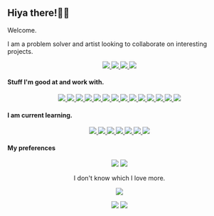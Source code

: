 ## Hiya there!✌🏻 

Welcome.

I am a problem solver and artist looking to collaborate on interesting projects.

<div align='center'>
  <a href='https://ramprakash.blog' target='_blank' rel='noopener' rel='noreferrer'>
    <img src='https://img.shields.io/static/v1?label=Website&message=ramprakash.blog&color=blue&style=flat-square&logo=Chrome%20browser' />
  </a>
  <a href='https://linkedin.com/ramprakash' target='_blank' rel='noopener' rel='noreferrer'>
    <img src='https://img.shields.io/static/v1?label=LinkedIn&message=ramprakash&color=blue&style=flat-square&logo=linkedin' />
  </a>
  <a href='https://hackerrank.com/thedoodler' target='_blank' rel='noopener' rel='noreferrer'>
    <img src='https://img.shields.io/static/v1?label=Hackerrank&message=thedoodler&color=green&style=flat-square&logo=hackerrank' />
  </a>
  <a href='https://instagram.com/ram._.prakash' target='_blank' rel='noopener' rel='noreferrer'>
    <img src='https://img.shields.io/static/v1?label=Instagram&message=thedoodler&color=ff69b4&style=flat-square&logo=instagram' />
  </a>

</div>

#### Stuff I'm good at and work with.
<div align='center'>
  <a href='https://www.python.org/' target='_blank' rel='noopener' rel='noreferrer'>
    <img src='https://img.shields.io/static/v1?label=&message=python&style=flat-square&logo=python&logoColor=white&color=3776ab' />
  </a>
  <a href='https://git-scm.com' target='_blank' rel='noopener' rel='noreferrer'>
    <ima src='https://img.shields.io/static/v1?label=&message=git&style=flat-square&logo=git&logoColor=white&color=f05032' />
  </a>
  <a href='https://isocpp.org/' target='_blank' rel='noopener' rel='noreferrer'>
    <img src='https://img.shields.io/static/v1?label=&message=C%2B%2B&style=flat-square&logo=c%2B%2B&color=00599c' />
  </a>
  <a href='https://www.gnu.org/software/bash/' target='_blank' rel='noopener' rel='noreferrer'>
    <img src='https://img.shields.io/static/v1?label=&message=%23%21%2Fbin%2Fbash&logoColor=white&color=grey&style=flat-square&logo=gnu-bash&color=4eaa25' />
  </a>
  <a href='https://developer.mozilla.org/en-US/docs/Web/JavaScript' target='_blank' rel='noopener' rel='noreferrer'>
    <img src='https://img.shields.io/static/v1?label=&message=javascript&style=flat-square&logo=javascript&logoColor=f7df1e&color=grey' />
  </a>
  <a href='https://www.djangoproject.com/' target='_blank' rel='noopener' rel='noreferrer'>
    <img src='https://img.shields.io/static/v1?label=&message=Django&style=flat-square&logo=django&color=darkgreen&logoColor=white' />
  </a>
  <a href='https://aws.com/' target='_blank' rel='noopener' rel='noreferrer'>
    <img src='https://img.shields.io/static/v1?label=&message=AWS&style=flat-square&logo=amazon&color=lightorange' />
  </a>
  <a href='https://docs.microsoft.com/en-us/dotnet/csharp/' target='_blank' rel='noopener' rel='noreferrer'>
    <img src='https://img.shields.io/static/v1?label=&message=C%20Sharp&style=flat-square&logo=c-sharp&color=239120' />
  </a>
  <a href='https://getbootstrap.com/' target='_blank' rel='noopener' rel='noreferrer'>
    <img src='https://img.shields.io/static/v1?label=&message=Bootstrap&color=563d7c&style=flat-square&logo=bootstrap' />
  </a>
  <a href='https://wordpress.org/' target='_blank' rel='noopener' rel='noreferrer'>
    <img src='https://img.shields.io/static/v1?label=&message=WordPress&style=flat-square&logo=wordpress&color=21759b' />
  </a>
  <a href='https://apache.org/' target='_blank' rel='noopener' rel='noreferrer'>
    <img src='https://img.shields.io/static/v1?label=&message=Apache&style=flat-square&logo=apache&color=c71a36' />
  </a>
  <a href='https://www.postman.com/' target='_blank' rel='noopener' rel='noreferrer'>
    <img src='https://img.shields.io/static/v1?label=&message=postman&style=flat-square&logo=postman&color=orange&logoColor=white' />
  </a>
  <a href='https://www.nginx.com/' target='_blank' rel='noopener' rel='noreferrer'>
    <img src='https://img.shields.io/static/v1?label=&message=Nginx&style=flat-square&logo=nginx&color=269539&logoColor=white' />
  </a>
  <a href='https://www.blender.org/' target='_blank' rel='noopener' rel='noreferrer'>
    <img src='https://img.shields.io/static/v1?label=&message=Blender&style=flat-square&logo=blender&color=f5792a&logoColor=white' />
  </a>
  <a href='https://www.krita.org/' target='_blank' rel='noopener' rel='noreferrer'>
    <img src='https://img.shields.io/static/v1?label=&message=krita&style=flat-square&logo=krita&color=fb89c8&logoColor=white' />
  </a>
</div>

#### I am current learning.

<div align='center'>
  
  <a href='https://openjdk.java.net/' target='_blank' rel='noopener' rel='noreferrer'>
    <img src='https://img.shields.io/static/v1?label=&message=Java&style=flat-square&logo=java&color=007396&logoColor=white' />
  </a>
  <a href='https://nodejs.org/' target='_blank' rel='noopener' rel='noreferrer'>
    <img src='https://img.shields.io/static/v1?label=&message=Node.js&color=339933&style=flat-square&logo=nodejs' />
  </a>
  <a href='https://www.docker.com/' target='_blank' rel='noopener' rel='noreferrer'>
    <img src='https://img.shields.io/static/v1?label=&message=Docker&style=flat-square&logo=docker&color=2496ed&logoColor=white' />
  </a>
  <a href='https://reactjs.org/' target='_blank' rel='noopener' rel='noreferrer'>
    <img src='https://img.shields.io/static/v1?label=&message=React.js&style=flat-square&logo=react&color=61dafb&logoColor=black' />
  </a>
  <a href='https://godotengine.org/' target='_blank' rel='noopener' rel='noreferrer'>
    <img src='https://img.shields.io/static/v1?label=&message=Godot%20Engine&style=flat-square&logo=godot-engine&color=478cbf&logoColor=white' />
  </a>
  <a href='https://cmake.org/' target='_blank' rel='noopener' rel='noreferrer'>
    <img src='https://img.shields.io/static/v1?label=&message=CMake&style=flat-square&logo=cmake&color=064f8c' />
  </a>
  <img src='https://img.shields.io/static/v1?label=&message=cryptography&style=flat-square&logo=hashing&color=green' />
</div>

#### My preferences
<div align='center'>

  <img src='https://img.shields.io/static/v1?label=OS&message=Linux&color=blue&style=flat-square&logo=linux' />
  <img src='https://img.shields.io/static/v1?label=Distro&message=Ubuntu&color=blue&style=flat-square&logo=ubuntu' />
  <p>I don't know which I love more.</p>
  <img src='https://img.shields.io/static/v1?label=OS&message=MacOS&color=blue&style=flat-square&logo=apple' />
  <p></p>
  <img src='https://img.shields.io/static/v1?label=Editor&message=Vim&color=blue&style=flat-square&logo=vim' />
  <img src='https://img.shields.io/static/v1?label=Language&message=Python&color=blue&style=flat-square&logo=python' />
  
</div>
